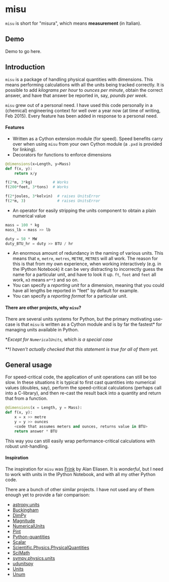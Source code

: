 misu
====

`misu` is short for "misura", 
which means **measurement** (in Italian).

Demo
----

Demo to go here.

Introduction
------------

`misu` is a package of handling physical quantities
with dimensions. This means performing calculations
with all the units being tracked correctly. It is 
possible to add *kilograms per hour* to 
*ounces per minute*, obtain the correct answer, and 
have that answer be reported in, say, *pounds per 
week*.

`misu` grew out of a personal need. I have used this code
personally in a (chemical) engineering context for
well over a year now (at time of writing, Feb 2015).
Every feature has been added in response to a personal need.

#### Features

- Written as a Cython extension module (for speed).
 Speed benefits carry over when using
`misu` from your own Cython module (a `.pxd` is 
provided for linking).
- Decorators for functions to enforce dimensions
```python
@dimensions(x=Length, y=Mass)
def f(x, y):
    return x/y

f(2*m, 3*kg)         # Works
f(200*feet, 3*tons)  # Works

f(2*joules, 3*kelvin)  # raises UnitsError
f(2*m, 3)              # raises UnitsError
```
- An operator for easily stripping the units 
component to obtain a plain numerical value
```python
mass = 100 * kg
mass_lb = mass >> lb

duty = 50 * MW
duty_BTU_hr = duty >> BTU / hr
```
- An enormous amount of redundancy in the naming
of various units. This means that `m`, `metre`, 
`metres`, `METRE`, `METRES` will all work.
 The reason for this is that
from my own experience, when working interactively
(e.g. in the IPython Notebook) it can be very
distracting to incorrectly guess the name for a
particular unit, and have to look it up. `ft`, 
`foot` and `feet` all work, `m3` means `m**3` and
so on.
- You can specify a *reporting unit* for a dimension, 
meaning that you could have all lengths be reported
in "feet" by default for example.
- You can specify a *reporting format* for a particular
unit.

#### There are other projects, why `misu`?

There are several units systems for Python, but the primary motivating use-case is that `misu` is
written as a Cython module and is by far the fastest*
for managing units available in Python. 

\**Except for `NumericalUnits`, which is a special case*

\*\**I haven't actually checked that this statement is true for all of them yet.*

General usage
-------------

For speed-critical code, the application of unit operations can still be too slow.
In these situations it is typical to first cast quantities into numerical values
(doubles, say), perform the speed-critical calculations (perhaps call into a 
C-library), and then re-cast the result back into a quantity and return that from
a function.
```python
@dimensions(x = Length, y = Mass):
def f(x, y):
    x = x >> metre
    y = y >> ounces
    <code that assumes meters and ounces, returns value in BTU>
    return answer * BTU 

```
This way you can still easily wrap performance-critical calculations with 
robust unit-handling.

#### Inspiration

The inspiration for `misu` was [Frink](http://futureboy.us/frinkdocs/)
by Alan Eliasen. It is *wonderful*, but I need to work
with units in the IPython Notebook, and with all my
other Python code.

There are a bunch of other similar projects. I have not used any
of them enough yet to provide a fair comparison:

- [astropy.units]("http://astropy.readthedocs.org/en/latest/units/")
- [Buckingham]("http://code.google.com/p/buckingham/")
- [DimPy]("http://www.inference.phy.cam.ac.uk/db410/")
- [Magnitude]("http://juanreyero.com/open/magnitude/")
- [NumericalUnits]("https://pypi.python.org/pypi/numericalunits")
- [Pint]("http://pint.readthedocs.org/")
- [Python-quantities]("https://pypi.python.org/pypi/quantities")
- [Scalar]("http://russp.us/scalar-guide.htm")
- [Scientific.Physics.PhysicalQuantities]("http://dirac.cnrs-orleans.fr/ScientificPython/ScientificPythonManual/Scientific.Physics.PhysicalQuantities-module.html")
- [SciMath]("http://scimath.readthedocs.org/en/latest/units/intro.html")
- [sympy.physics.units]("http://docs.sympy.org/dev/modules/physics/units.html")
- [udunitspy]("https://github.com/blazetopher/udunitspy")
- [Units]("https://bitbucket.org/adonohue/units/")
- [Unum]("https://bitbucket.org/kiv/unum/")


